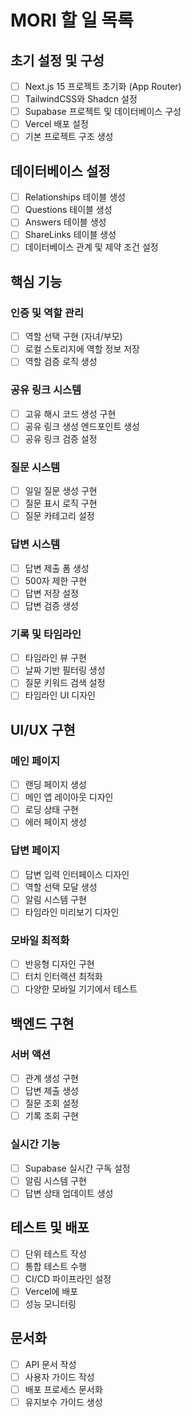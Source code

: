 # MORI 할 일 목록

## 초기 설정 및 구성
- [ ] Next.js 15 프로젝트 초기화 (App Router)
- [ ] TailwindCSS와 Shadcn 설정
- [ ] Supabase 프로젝트 및 데이터베이스 구성
- [ ] Vercel 배포 설정
- [ ] 기본 프로젝트 구조 생성

## 데이터베이스 설정
- [ ] Relationships 테이블 생성
- [ ] Questions 테이블 생성
- [ ] Answers 테이블 생성
- [ ] ShareLinks 테이블 생성
- [ ] 데이터베이스 관계 및 제약 조건 설정

## 핵심 기능
### 인증 및 역할 관리
- [ ] 역할 선택 구현 (자녀/부모)
- [ ] 로컬 스토리지에 역할 정보 저장
- [ ] 역할 검증 로직 생성

### 공유 링크 시스템
- [ ] 고유 해시 코드 생성 구현
- [ ] 공유 링크 생성 엔드포인트 생성
- [ ] 공유 링크 검증 설정

### 질문 시스템
- [ ] 일일 질문 생성 구현
- [ ] 질문 표시 로직 구현
- [ ] 질문 카테고리 설정

### 답변 시스템
- [ ] 답변 제출 폼 생성
- [ ] 500자 제한 구현
- [ ] 답변 저장 설정
- [ ] 답변 검증 생성

### 기록 및 타임라인
- [ ] 타임라인 뷰 구현
- [ ] 날짜 기반 필터링 생성
- [ ] 질문 키워드 검색 설정
- [ ] 타임라인 UI 디자인

## UI/UX 구현
### 메인 페이지
- [ ] 랜딩 페이지 생성
- [ ] 메인 앱 레이아웃 디자인
- [ ] 로딩 상태 구현
- [ ] 에러 페이지 생성

### 답변 페이지
- [ ] 답변 입력 인터페이스 디자인
- [ ] 역할 선택 모달 생성
- [ ] 알림 시스템 구현
- [ ] 타임라인 미리보기 디자인

### 모바일 최적화
- [ ] 반응형 디자인 구현
- [ ] 터치 인터랙션 최적화
- [ ] 다양한 모바일 기기에서 테스트

## 백엔드 구현
### 서버 액션
- [ ] 관계 생성 구현
- [ ] 답변 제출 생성
- [ ] 질문 조회 설정
- [ ] 기록 조회 구현

### 실시간 기능
- [ ] Supabase 실시간 구독 설정
- [ ] 알림 시스템 구현
- [ ] 답변 상태 업데이트 생성

## 테스트 및 배포
- [ ] 단위 테스트 작성
- [ ] 통합 테스트 수행
- [ ] CI/CD 파이프라인 설정
- [ ] Vercel에 배포
- [ ] 성능 모니터링

## 문서화
- [ ] API 문서 작성
- [ ] 사용자 가이드 작성
- [ ] 배포 프로세스 문서화
- [ ] 유지보수 가이드 생성 